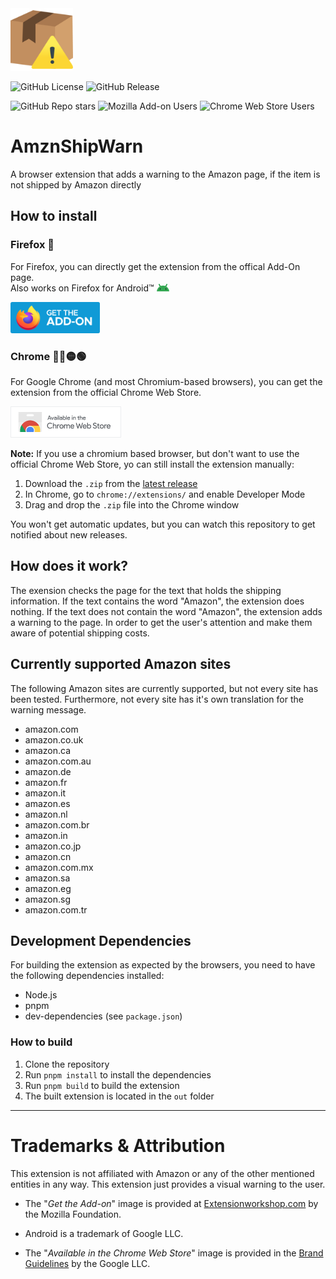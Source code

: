 <img src="./icons/icon-128.png" width="100px">

![GitHub License](https://img.shields.io/github/license/mrminemeet/amznshipwarn)
![GitHub Release](https://img.shields.io/github/v/release/mrminemeet/amznshipwarn)

![GitHub Repo stars](https://img.shields.io/github/stars/mrminemeet/amznshipwarn?style=flat&label=Github%20Stars)
![Mozilla Add-on Users](https://img.shields.io/amo/users/amznshipwarn?style=flat&label=Firefox%20Users)
![Chrome Web Store Users](https://img.shields.io/chrome-web-store/users/hlechooecihfmncfdhdjjhkdpmojmllm?label=Chrome%20Users)


# AmznShipWarn
A browser extension that adds a warning to the Amazon page, if the item is not shipped by Amazon directly

## How to install
### Firefox 🦊
For Firefox, you can directly get the extension from the offical Add-On page.  
Also works on Firefox for Android™ <img src="./images/android-head_flat.svg" alt="Android Robot" width="20"/>

[<img src="./images/firefox-get-the-addon-2020.svg" alt="Firefox Add-On page" height="50"/>](https://addons.mozilla.org/firefox/addon/amznshipwarn/)

### Chrome 🔵🔴🟡🟢
For Google Chrome (and most Chromium-based browsers), you can get the extension from the official Chrome Web Store.

[<img src="./images/chrome-get-the-extension.png" alt="Chrome Web Store" height="50"/>](https://chromewebstore.google.com/detail/amznshipwarn/hlechooecihfmncfdhdjjhkdpmojmllm)


**Note:** If you use a chromium based browser, but don't want to use the official Chrome Web Store, yo can still install the extension manually:
1. Download the `.zip` from the [latest release](https://github.com/MrMinemeet/AmznShipWarn/releases/latest)
2. In Chrome, go to `chrome://extensions/` and enable Developer Mode
3. Drag and drop the `.zip` file into the Chrome window

You won't get automatic updates, but you can watch this repository to get notified about new releases.

## How does it work?
The exension checks the page for the text that holds the shipping information. If the text contains the word "Amazon", the extension does nothing. If the text does not contain the word "Amazon", the extension adds a warning to the page. In order to get the user's attention and make them aware of potential shipping costs.

## Currently supported Amazon sites
The following Amazon sites are currently supported, but not every site has been tested.
Furthermore, not every site has it's own translation for the warning message.

- amazon.com
- amazon.co.uk
- amazon.ca
- amazon.com.au
- amazon.de
- amazon.fr
- amazon.it
- amazon.es
- amazon.nl
- amazon.com.br
- amazon.in
- amazon.co.jp
- amazon.cn
- amazon.com.mx
- amazon.sa
- amazon.eg
- amazon.sg
- amazon.com.tr

## Development Dependencies
For building the extension as expected by the browsers, you need to have the following dependencies installed:
- Node.js
- pnpm
- dev-dependencies (see `package.json`)

### How to build
1. Clone the repository
2. Run `pnpm install` to install the dependencies
3. Run `pnpm build` to build the extension
4. The built extension is located in the `out` folder

---

# Trademarks & Attribution
This extension is not affiliated with Amazon or any of the other mentioned entities in any way. This extension just provides a visual warning to the user.

* The "*Get the Add-on*" image is provided at [Extensionworkshop.com](https://extensionworkshop.com/documentation/publish/promoting-your-extension/#promote-your-addon) by the Mozilla Foundation.

* Android is a trademark of Google LLC. 

* The "*Available in the Chrome Web Store*" image is provided in the [Brand Guidelines](https://developer.chrome.com/docs/webstore/branding/) by the Google LLC.